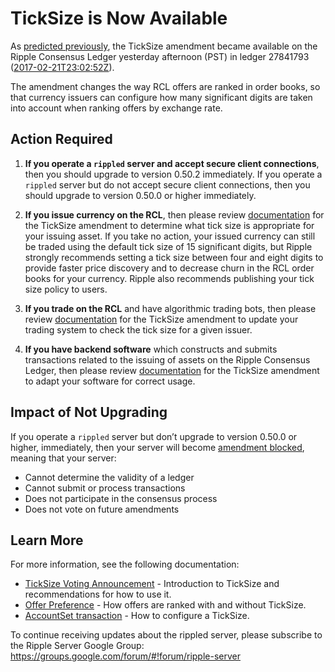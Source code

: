 # TickSize is Now Available

As [predicted previously](https://developers.ripple.com/blog/2017/ticksize-3days.html), the TickSize amendment became available on the Ripple Consensus Ledger yesterday afternoon (PST) in ledger 27841793 ([2017-02-21T23:02:52Z](https://xrpcharts.ripple.com/#/transactions/A12430E470BE5C846759EAE3C442FF03374D5D73ECE5815CF4906894B769565E)).

The amendment changes the way RCL offers are ranked in order books, so that currency issuers can configure how many significant digits are taken into account when ranking offers by exchange rate.


## Action Required

1. **If you operate a `rippled` server and accept secure client connections**, then you should upgrade to version 0.50.2 immediately. If you operate a `rippled` server but do not accept secure client connections, then you should upgrade to version 0.50.0 or higher immediately.

2. **If you issue currency on the RCL**, then please review [documentation](https://ripple.com/build/transactions/#offer-preference) for the TickSize amendment to determine what tick size is appropriate for your issuing asset. If you take no action, your issued currency can still be traded using the default tick size of 15 significant digits, but Ripple strongly recommends setting a tick size between four and eight digits to provide faster price discovery and to decrease churn in the RCL order books for your currency. Ripple also recommends publishing your tick size policy to users.

3. **If you trade on the RCL** and have algorithmic trading bots, then please review [documentation](https://ripple.com/build/transactions/#offer-preference) for the TickSize amendment to update your trading system to check the tick size for a given issuer.

4. **If you have backend software** which constructs and submits transactions related to the issuing of assets on the Ripple Consensus Ledger, then please review [documentation](https://ripple.com/build/transactions/#offer-preference) for the TickSize amendment to adapt your software for correct usage.


## Impact of Not Upgrading

If you operate a `rippled` server but don’t upgrade to version 0.50.0 or higher, immediately, then your server will become [amendment blocked](https://ripple.com/build/amendments/#amendment-blocked), meaning that your server:

* Cannot determine the validity of a ledger
* Cannot submit or process transactions
* Does not participate in the consensus process
* Does not vote on future amendments


## Learn More

For more information, see the following documentation:

- [TickSize Voting Announcement](https://developers.ripple.com/blog/2017/ticksize-voting.html) - Introduction to TickSize and recommendations for how to use it.
- [Offer Preference](https://ripple.com/build/transactions/#offer-preference) - How offers are ranked with and without TickSize.
- [AccountSet transaction](https://ripple.com/build/transactions/#accountset) - How to configure a TickSize.

To continue receiving updates about the rippled server, please subscribe to the Ripple Server Google Group: <https://groups.google.com/forum/#!forum/ripple-server>
